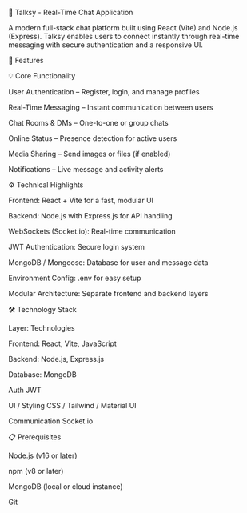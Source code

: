 💬 Talksy - Real-Time Chat Application

A modern full-stack chat platform built using React (Vite) and Node.js (Express).
Talksy enables users to connect instantly through real-time messaging with secure authentication and a responsive UI.

🚀 Features

💡 Core Functionality

User Authentication – Register, login, and manage profiles

Real-Time Messaging – Instant communication between users

Chat Rooms & DMs – One-to-one or group chats

Online Status – Presence detection for active users

Media Sharing – Send images or files (if enabled)

Notifications – Live message and activity alerts

⚙️ Technical Highlights

Frontend: React + Vite for a fast, modular UI

Backend: Node.js with Express.js for API handling

WebSockets (Socket.io): Real-time communication

JWT Authentication: Secure login system

MongoDB / Mongoose: Database for user and message data

Environment Config: .env for easy setup

Modular Architecture: Separate frontend and backend layers

🛠️ Technology Stack

Layer:	Technologies

Frontend:	React, Vite, JavaScript

Backend:	Node.js, Express.js

Database:	MongoDB

Auth	JWT

UI / Styling	CSS / Tailwind / Material UI

Communication	Socket.io

📋 Prerequisites

Node.js (v16 or later)

npm (v8 or later)

MongoDB (local or cloud instance)

Git
